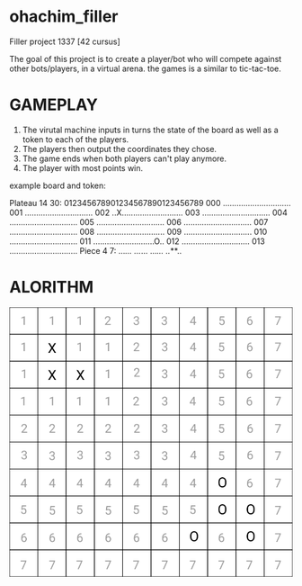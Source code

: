 # ohachim_filler
Filler project 1337 [42 cursus]

The goal of this project is to create a player/bot who will compete against other bots/players, in a virtual arena.
the games is a similar to tic-tac-toe.

# GAMEPLAY

1. The virutal machine inputs in turns the state of the board as well as a token to each of the players.
2. The players then output the coordinates they chose.
3. The game ends when both players can't play anymore.
4. The player with most points win.

example board and token:

Plateau 14 30:
012345678901234567890123456789
000 ..............................
001 ..............................
002 ..X...........................
003 ..............................
004 ..............................
005 ..............................
006 ..............................
007 ..............................
008 ..............................
009 ..............................
010 ..............................
011 ...........................O..
012 ..............................
013 ..............................
Piece 4 7:
...*...
...*...
...*...
..***..

# ALORITHM

![](https://github.com/ThatKstho/ohachim_filler/blob/master/algo_example)
